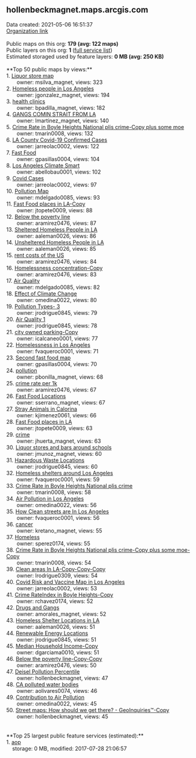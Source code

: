<h2>hollenbeckmagnet.maps.arcgis.com</h2> Data created: 2021-05-06 16:51:37 <br /><a target='new' href='https://hollenbeckmagnet.maps.arcgis.com'>Organization link</a><br /><br />Public maps on this org: <b>179 (avg: 122 maps)</b><br />Public layers on this org: <b>1 </b>(<a target='new' href='https://services.arcgis.com/57jDGfgB0pxfsldw/ArcGIS/rest/services'>full service list</a>)<br />Estimated storaged used by feature layers: <b>0 MB (avg: 250 KB)</b><br /><br />**Top 50 public maps by views:**<br />  1. <a target='new' href='https://www.arcgis.com/home/item.html?id=52ef9d6e18a543ab940550d8de1111e1'>Liquor store map</a> <br />  &nbsp;&nbsp;&nbsp;&nbsp; &nbsp;&nbsp;owner: msilva_magnet, views: 323<br />  2. <a target='new' href='https://www.arcgis.com/home/item.html?id=b0d2cb67f7b549a8bf430cb7a6a67a35'>Homeless people in Los Angeles</a> <br />  &nbsp;&nbsp;&nbsp;&nbsp; &nbsp;&nbsp;owner: jgonzalez_magnet, views: 194<br />  3. <a target='new' href='https://www.arcgis.com/home/item.html?id=60dfcc42b0524baca53b85d0cea75285'>health clinics</a> <br />  &nbsp;&nbsp;&nbsp;&nbsp; &nbsp;&nbsp;owner: bpadilla_magnet, views: 182<br />  4. <a target='new' href='https://www.arcgis.com/home/item.html?id=bff3450a8b9a4a78aa2dda0121f0def3'>GANGS COMIN STRAIT FROM LA</a> <br />  &nbsp;&nbsp;&nbsp;&nbsp; &nbsp;&nbsp;owner: lmartinez_magnet, views: 140<br />  5. <a target='new' href='https://www.arcgis.com/home/item.html?id=265e62c581364dac977fba0d97689b1b'>Crime Rate in Boyle Heights  National plis crime-Copy plus some moe</a> <br />  &nbsp;&nbsp;&nbsp;&nbsp; &nbsp;&nbsp;owner: tmarin0008, views: 132<br />  6. <a target='new' href='https://www.arcgis.com/home/item.html?id=2df2c07f589a4d08b4633da38a01146c'>LA County Covid-19 Confirmed Cases</a> <br />  &nbsp;&nbsp;&nbsp;&nbsp; &nbsp;&nbsp;owner: jarreolac0002, views: 122<br />  7. <a target='new' href='https://www.arcgis.com/home/item.html?id=4e43d8eae4c449529197977b0046385a'>Fast Food</a> <br />  &nbsp;&nbsp;&nbsp;&nbsp; &nbsp;&nbsp;owner: gpasillas0004, views: 104<br />  8. <a target='new' href='https://www.arcgis.com/home/item.html?id=3c10cc952cc443d6b615f77c0bc7dd81'>Los Angeles Climate Smart</a> <br />  &nbsp;&nbsp;&nbsp;&nbsp; &nbsp;&nbsp;owner: abellobau0001, views: 102<br />  9. <a target='new' href='https://www.arcgis.com/home/item.html?id=0883f9590cb64decaa086951a62fd806'>Covid Cases</a> <br />  &nbsp;&nbsp;&nbsp;&nbsp; &nbsp;&nbsp;owner: jarreolac0002, views: 97<br />  10. <a target='new' href='https://www.arcgis.com/home/item.html?id=219a1db8ad664fbfab70ed702c3027be'>Pollution Map</a> <br />  &nbsp;&nbsp;&nbsp;&nbsp; &nbsp;&nbsp;owner: mdelgado0085, views: 93<br />  11. <a target='new' href='https://www.arcgis.com/home/item.html?id=55eda264e2994143baef9e38cd5698cc'>Fast Food places in LA-Copy</a> <br />  &nbsp;&nbsp;&nbsp;&nbsp; &nbsp;&nbsp;owner: jtopete0009, views: 88<br />  12. <a target='new' href='https://www.arcgis.com/home/item.html?id=72664b7c70a24e3caef7250c61de239d'>Below the poverty line</a> <br />  &nbsp;&nbsp;&nbsp;&nbsp; &nbsp;&nbsp;owner: aramirez0476, views: 87<br />  13. <a target='new' href='https://www.arcgis.com/home/item.html?id=3bc12dd3966d4e55b45baed2fe82957e'>Sheltered Homeless People in LA</a> <br />  &nbsp;&nbsp;&nbsp;&nbsp; &nbsp;&nbsp;owner: aaleman0026, views: 86<br />  14. <a target='new' href='https://www.arcgis.com/home/item.html?id=562c0c6f6b69465683c4def3c8fe4314'>Unsheltered Homeless People in LA</a> <br />  &nbsp;&nbsp;&nbsp;&nbsp; &nbsp;&nbsp;owner: aaleman0026, views: 85<br />  15. <a target='new' href='https://www.arcgis.com/home/item.html?id=95035eaa744d45f9bc8ef96b8edb6233'>rent costs of the US</a> <br />  &nbsp;&nbsp;&nbsp;&nbsp; &nbsp;&nbsp;owner: aramirez0476, views: 84<br />  16. <a target='new' href='https://www.arcgis.com/home/item.html?id=de69a876938046508425b4faa46054ce'>Homelessness concentration-Copy</a> <br />  &nbsp;&nbsp;&nbsp;&nbsp; &nbsp;&nbsp;owner: aramirez0476, views: 83<br />  17. <a target='new' href='https://www.arcgis.com/home/item.html?id=363710c2f33145aeaa94bc9137c29041'>Air Quality</a> <br />  &nbsp;&nbsp;&nbsp;&nbsp; &nbsp;&nbsp;owner: mdelgado0085, views: 82<br />  18. <a target='new' href='https://www.arcgis.com/home/item.html?id=20065ab695674e7dbcd24a9477097ba7'>Effect of Climate Change</a> <br />  &nbsp;&nbsp;&nbsp;&nbsp; &nbsp;&nbsp;owner: omedina0022, views: 80<br />  19. <a target='new' href='https://www.arcgis.com/home/item.html?id=3696aa4f424d409596d6ece32cab64d4'>Pollution Types- 3</a> <br />  &nbsp;&nbsp;&nbsp;&nbsp; &nbsp;&nbsp;owner: jrodrigue0845, views: 79<br />  20. <a target='new' href='https://www.arcgis.com/home/item.html?id=c3ff0771359449b38ec3f8a2eca042ab'>Air Quality 1</a> <br />  &nbsp;&nbsp;&nbsp;&nbsp; &nbsp;&nbsp;owner: jrodrigue0845, views: 78<br />  21. <a target='new' href='https://www.arcgis.com/home/item.html?id=85bfd965b2f241698d7c5d0a72e89ab9'>city owned parking-Copy</a> <br />  &nbsp;&nbsp;&nbsp;&nbsp; &nbsp;&nbsp;owner: icalcaneo0001, views: 77<br />  22. <a target='new' href='https://www.arcgis.com/home/item.html?id=543b823ad58649129efd12a866503412'>Homelessness in Los Angeles</a> <br />  &nbsp;&nbsp;&nbsp;&nbsp; &nbsp;&nbsp;owner: fvaqueroc0001, views: 71<br />  23. <a target='new' href='https://www.arcgis.com/home/item.html?id=721019489bcc46f7b1311f7c355234a2'>Second fast food map</a> <br />  &nbsp;&nbsp;&nbsp;&nbsp; &nbsp;&nbsp;owner: gpasillas0004, views: 70<br />  24. <a target='new' href='https://www.arcgis.com/home/item.html?id=1d2fc53db997443c94f69a9dc9e69ca9'>pollution</a> <br />  &nbsp;&nbsp;&nbsp;&nbsp; &nbsp;&nbsp;owner: pbonilla_magnet, views: 68<br />  25. <a target='new' href='https://www.arcgis.com/home/item.html?id=2d097953b42c49ccba49e1821667b6ac'>crime rate per 1k</a> <br />  &nbsp;&nbsp;&nbsp;&nbsp; &nbsp;&nbsp;owner: aramirez0476, views: 67<br />  26. <a target='new' href='https://www.arcgis.com/home/item.html?id=c52b143fdfc14453b1ed2723d587d285'>Fast Food Locations</a> <br />  &nbsp;&nbsp;&nbsp;&nbsp; &nbsp;&nbsp;owner: sserrano_magnet, views: 67<br />  27. <a target='new' href='https://www.arcgis.com/home/item.html?id=b1e98226b9344f5e8fa6700f8b993a5b'>Stray Animals in Calorina</a> <br />  &nbsp;&nbsp;&nbsp;&nbsp; &nbsp;&nbsp;owner: kjimenez0061, views: 66<br />  28. <a target='new' href='https://www.arcgis.com/home/item.html?id=06015541aaa24aa5a60de94373946544'>Fast Food places in LA</a> <br />  &nbsp;&nbsp;&nbsp;&nbsp; &nbsp;&nbsp;owner: jtopete0009, views: 63<br />  29. <a target='new' href='https://www.arcgis.com/home/item.html?id=e2ba5f331392499cba532c6826cd2ebd'>crime</a> <br />  &nbsp;&nbsp;&nbsp;&nbsp; &nbsp;&nbsp;owner: jhuerta_magnet, views: 63<br />  30. <a target='new' href='https://www.arcgis.com/home/item.html?id=6a21c42398454b51a44d990a212bb199'>Liquor stores and bars around schools</a> <br />  &nbsp;&nbsp;&nbsp;&nbsp; &nbsp;&nbsp;owner: jmunoz_magnet, views: 60<br />  31. <a target='new' href='https://www.arcgis.com/home/item.html?id=9536581295f94589bbaece3307c604ef'>Hazardous Waste Locations</a> <br />  &nbsp;&nbsp;&nbsp;&nbsp; &nbsp;&nbsp;owner: jrodrigue0845, views: 60<br />  32. <a target='new' href='https://www.arcgis.com/home/item.html?id=6112e7eb68b44302a3b1d4adda82084b'>Homeless shelters around Los Angeles</a> <br />  &nbsp;&nbsp;&nbsp;&nbsp; &nbsp;&nbsp;owner: fvaqueroc0001, views: 59<br />  33. <a target='new' href='https://www.arcgis.com/home/item.html?id=f2d48102ea6e47f694225ca453a3d186'>Crime Rate in Boyle Heights  National plis crime</a> <br />  &nbsp;&nbsp;&nbsp;&nbsp; &nbsp;&nbsp;owner: tmarin0008, views: 58<br />  34. <a target='new' href='https://www.arcgis.com/home/item.html?id=ea3fe66e81bd439e816272c55e5b66a5'>Air Pollution in Los Angeles</a> <br />  &nbsp;&nbsp;&nbsp;&nbsp; &nbsp;&nbsp;owner: omedina0022, views: 56<br />  35. <a target='new' href='https://www.arcgis.com/home/item.html?id=2a5a62dccf8947b5b197eef4bd390c9b'>How Clean streets are In Los Angeles</a> <br />  &nbsp;&nbsp;&nbsp;&nbsp; &nbsp;&nbsp;owner: fvaqueroc0001, views: 56<br />  36. <a target='new' href='https://www.arcgis.com/home/item.html?id=3cbe082c11c44abb9a29145ee03cc05e'>cancer</a> <br />  &nbsp;&nbsp;&nbsp;&nbsp; &nbsp;&nbsp;owner: kretano_magnet, views: 55<br />  37. <a target='new' href='https://www.arcgis.com/home/item.html?id=a9bc457c3ecb4abb96a881d0f302b98e'>Homeless</a> <br />  &nbsp;&nbsp;&nbsp;&nbsp; &nbsp;&nbsp;owner: sperez0174, views: 55<br />  38. <a target='new' href='https://www.arcgis.com/home/item.html?id=b6e1c3f2f90e426c94d3e07600afc617'>Crime Rate in Boyle Heights  National plis crime-Copy plus some moe-Copy</a> <br />  &nbsp;&nbsp;&nbsp;&nbsp; &nbsp;&nbsp;owner: tmarin0008, views: 54<br />  39. <a target='new' href='https://www.arcgis.com/home/item.html?id=5a5a350c69db4fe0bef36676dbdfbe7f'>Clean areas In LA-Copy-Copy-Copy</a> <br />  &nbsp;&nbsp;&nbsp;&nbsp; &nbsp;&nbsp;owner: lrodrigue0309, views: 54<br />  40. <a target='new' href='https://www.arcgis.com/home/item.html?id=18d98122cb3c4eefa01ff05f5827cc93'>Covid Risk and Vaccine Map in Los Angeles</a> <br />  &nbsp;&nbsp;&nbsp;&nbsp; &nbsp;&nbsp;owner: jarreolac0002, views: 53<br />  41. <a target='new' href='https://www.arcgis.com/home/item.html?id=9c52accf912748838ecc1c5f300ca443'>Crime RateIndex in Boyle Heights-Copy</a> <br />  &nbsp;&nbsp;&nbsp;&nbsp; &nbsp;&nbsp;owner: rchavez0174, views: 52<br />  42. <a target='new' href='https://www.arcgis.com/home/item.html?id=21a93707d8704edb9678b72a2df53637'>Drugs and Gangs</a> <br />  &nbsp;&nbsp;&nbsp;&nbsp; &nbsp;&nbsp;owner: amorales_magnet, views: 52<br />  43. <a target='new' href='https://www.arcgis.com/home/item.html?id=d7fb210688394fc3b508d4e1aa26a1d0'>Homeless Shelter Locations in LA</a> <br />  &nbsp;&nbsp;&nbsp;&nbsp; &nbsp;&nbsp;owner: aaleman0026, views: 51<br />  44. <a target='new' href='https://www.arcgis.com/home/item.html?id=2b425565a4014529a06f40900c2276ab'>Renewable Energy Locations</a> <br />  &nbsp;&nbsp;&nbsp;&nbsp; &nbsp;&nbsp;owner: jrodrigue0845, views: 51<br />  45. <a target='new' href='https://www.arcgis.com/home/item.html?id=b8fe56144f564fbea5f2e18bf8f333f1'>Median Household Income-Copy</a> <br />  &nbsp;&nbsp;&nbsp;&nbsp; &nbsp;&nbsp;owner: dgarciama0010, views: 51<br />  46. <a target='new' href='https://www.arcgis.com/home/item.html?id=7f4db10ffebc4ca492fcc7c13ed207f8'>Below the poverty line-Copy-Copy</a> <br />  &nbsp;&nbsp;&nbsp;&nbsp; &nbsp;&nbsp;owner: aramirez0476, views: 50<br />  47. <a target='new' href='https://www.arcgis.com/home/item.html?id=f4cdd044c024400eacf5b1ddfac90730'>Deisel Pollution Percentile</a> <br />  &nbsp;&nbsp;&nbsp;&nbsp; &nbsp;&nbsp;owner: hollenbeckmagnet, views: 47<br />  48. <a target='new' href='https://www.arcgis.com/home/item.html?id=66c0a708d1d64fb791a1304816420693'> CA polluted water bodies</a> <br />  &nbsp;&nbsp;&nbsp;&nbsp; &nbsp;&nbsp;owner: aolivares0074, views: 46<br />  49. <a target='new' href='https://www.arcgis.com/home/item.html?id=0ee17f3fad4c42b0965bc433881b0281'>Contribution to Air Pollution</a> <br />  &nbsp;&nbsp;&nbsp;&nbsp; &nbsp;&nbsp;owner: omedina0022, views: 45<br />  50. <a target='new' href='https://www.arcgis.com/home/item.html?id=83d62503274e4f098a6011270f422b55'>Street maps: How should we get there?  - GeoInquiries™-Copy</a> <br />  &nbsp;&nbsp;&nbsp;&nbsp; &nbsp;&nbsp;owner: hollenbeckmagnet, views: 45<br /><br /><br />**Top 25 largest public feature services (estimated):**<br /> 1. <a target='new' href='https://www.arcgis.com/home/item.html?id=09fe5eb17b0646428b9da07649ebebd4'>aop</a><br /> &nbsp;&nbsp;&nbsp;&nbsp;storage: 0 MB, modified: 2017-07-28 21:06:57<br />